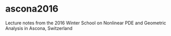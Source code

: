 # ascona2016
Lecture notes from the 2016 Winter School on Nonlinear PDE and Geometric Analysis in Ascona, Switzerland
